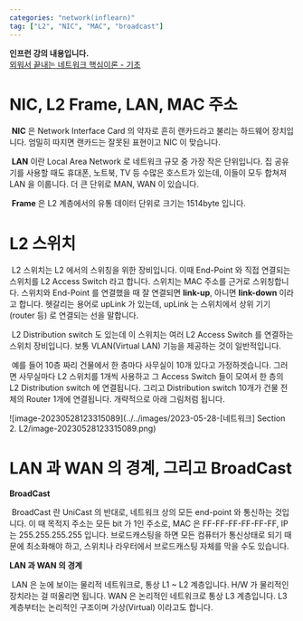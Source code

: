 ```yaml
---
categories: "network(inflearn)"
tag: ["L2", "NIC", "MAC", "broadcast"]
---
```


<div class="notice--danger">
    <b>인프런 강의 내용입니다.</b><br/><a href="https://www.inflearn.com/course/%EB%84%A4%ED%8A%B8%EC%9B%8C%ED%81%AC-%ED%95%B5%EC%8B%AC%EC%9D%B4%EB%A1%A0-%EA%B8%B0%EC%B4%88/dashboard">외워서 끝내는 네트워크 핵심이론 - 기초</a>
</div>

# NIC, L2 Frame, LAN, MAC 주소

​	**NIC** 은 Network Interface Card 의 약자로 흔히 랜카드라고 불리는 하드웨어 장치입니다. 엄밀히 따지면 랜카드는 잘못된 표현이고 NIC 이 맞습니다. 

​	**LAN** 이란 Local Area Network 로 네트워크 규모 중 가장 작은 단위입니다. 집 공유기를 사용할 때도 휴대폰, 노트북, TV 등 수많은 호스트가 있는데, 이들이 모두 합쳐져 LAN 을 이룹니다. 더 큰 단위로 MAN, WAN 이 있습니다. 

​	**Frame** 은 L2 계층에서의 유통 데이터 단위로 크기는 1514byte 입니다. 

# L2 스위치

​	L2 스위치는 L2 에서의 스위칭을 위한 장비입니다. 이때 End-Point 와 직접 연결되는 스위치를 L2 Access Switch 라고 합니다. 스위치는 MAC 주소를 근거로 스위칭합니다. 스위치와 End-Point 를 연결했을 때 잘 연결되면 **link-up**, 아니면 **link-down** 이라고 합니다. 헷갈리는 용어로 upLink 가 있는데, upLink 는 스위치에서 상위 기기(router 등) 로 연결되는 선을 말합니다.

​	L2 Distribution switch 도 있는데 이 스위치는 여러 L2 Access Switch 를 연결하는 스위치 장비입니다. 보통 VLAN(Virtual LAN)  기능을 제공하는 것이 일반적입니다. 

​	예를 들어 10층 짜리 건물에서 한 층마다 사무실이 10개 있다고 가정하겟습니다. 그러면 사무실마다 L2 스위치를 1개씩 사용하고 그 Access Switch 들이 모여서 한 층의 L2 Distribution switch 에 연결됩니다. 그리고 Distribution switch 10개가 건물 전체의 Router 1개에 연결됩니다. 개략적으로 아래 그림처럼 됩니다.

![image-20230528123315089](../../images/2023-05-28-[네트워크] Section 2. L2/image-20230528123315089.png)

# LAN 과 WAN 의 경계, 그리고 BroadCast

**BroadCast**

​	BroadCast 란 UniCast 의 반대로, 네트워크 상의 모든 end-point 와 통신하는 것입니다. 이 때 목적지 주소는 모든 bit 가 1인 주소로, MAC 은  FF-FF-FF-FF-FF-FF, IP 는 255.255.255.255 입니다. 브로드캐스팅을 하면 모든 컴퓨터가 통신상태로 되기 때문에 최소화해야 하고, 스위치나 라우터에서 브로드캐스팅 자체를 막을 수도 있습니다. 

**LAN 과 WAN 의 경계**

​	LAN 은 눈에 보이는 물리적 네트워크로, 통상 L1 ~ L2 계층입니다. H/W 가 물리적인 장치라는 걸 떠올리면 됩니다. WAN 은 논리적인 네트워크로 통상 L3 계층입니다. L3 계층부터는 논리적인 구조이며 가상(Virtual) 이라고도 합니다.

​	

